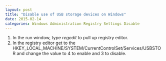 ```yaml
---
layout: post
title: "Disable use of USB storage devices on Windows"
date: 2015-02-14
categories: Windows Administration Registry Settings Disable
---
```

1. In the run window, type *regedit* to pull up registry editor. 
2. In the registry editor get to the HKEY_LOCAL_MACHINE/SYSTEM/CurrentControlSet/Services/USBSTOR and change the value to 4 to enable and 3 to disable. 
